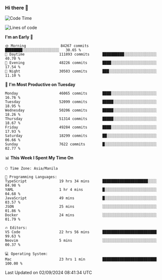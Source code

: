 ### Hi there 👋

<!--START_SECTION:waka-->
![Code Time](http://img.shields.io/badge/Code%20Time-5%2C499%20hrs%206%20mins-blue)

![Lines of code](https://img.shields.io/badge/From%20Hello%20World%20I%27ve%20Written-120.2%20million%20lines%20of%20code-blue)

**I'm an Early 🐤** 

```text
🌞 Morning                84267 commits       ████████░░░░░░░░░░░░░░░░░   30.65 % 
🌆 Daytime                111893 commits      ██████████░░░░░░░░░░░░░░░   40.70 % 
🌃 Evening                48226 commits       ████░░░░░░░░░░░░░░░░░░░░░   17.54 % 
🌙 Night                  30503 commits       ███░░░░░░░░░░░░░░░░░░░░░░   11.10 % 
```
📅 **I'm Most Productive on Tuesday** 

```text
Monday                   46065 commits       ████░░░░░░░░░░░░░░░░░░░░░   16.76 % 
Tuesday                  52099 commits       █████░░░░░░░░░░░░░░░░░░░░   18.95 % 
Wednesday                50206 commits       █████░░░░░░░░░░░░░░░░░░░░   18.26 % 
Thursday                 51314 commits       █████░░░░░░░░░░░░░░░░░░░░   18.67 % 
Friday                   49284 commits       ████░░░░░░░░░░░░░░░░░░░░░   17.93 % 
Saturday                 18299 commits       ██░░░░░░░░░░░░░░░░░░░░░░░   06.66 % 
Sunday                   7622 commits        █░░░░░░░░░░░░░░░░░░░░░░░░   02.77 % 
```


📊 **This Week I Spent My Time On** 

```text
🕑︎ Time Zone: Asia/Manila

💬 Programming Languages: 
TypeScript               19 hrs 34 mins      █████████████████████░░░░   84.98 % 
YAML                     1 hr 4 mins         █░░░░░░░░░░░░░░░░░░░░░░░░   04.68 % 
JavaScript               49 mins             █░░░░░░░░░░░░░░░░░░░░░░░░   03.57 % 
JSON                     25 mins             ░░░░░░░░░░░░░░░░░░░░░░░░░   01.86 % 
Docker                   24 mins             ░░░░░░░░░░░░░░░░░░░░░░░░░   01.79 % 

🔥 Editors: 
VS Code                  22 hrs 56 mins      █████████████████████████   99.63 % 
Neovim                   5 mins              ░░░░░░░░░░░░░░░░░░░░░░░░░   00.37 % 

💻 Operating System: 
Mac                      23 hrs 1 min        █████████████████████████   100.00 % 
```


 Last Updated on 02/09/2024 08:41:34 UTC
<!--END_SECTION:waka-->


<!--
**rad182/rad182** is a ✨ _special_ ✨ repository because its `README.md` (this file) appears on your GitHub profile.

Here are some ideas to get you started:

- 🔭 I’m currently working on ...
- 🌱 I’m currently learning ...
- 👯 I’m looking to collaborate on ...
- 🤔 I’m looking for help with ...
- 💬 Ask me about ...
- 📫 How to reach me: ...
- 😄 Pronouns: ...
- ⚡ Fun fact: ...
-->
